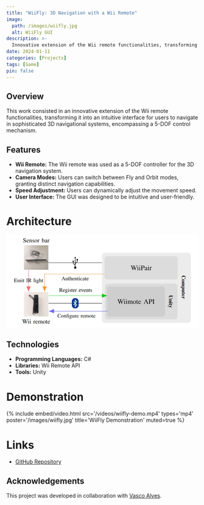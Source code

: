```yaml
---
title: "WiiFly: 3D Navigation with a Wii Remote"
image:
  path: /images/wiifly.jpg
  alt: WiiFly GUI
description: >-
  Innovative extension of the Wii remote functionalities, transforming it into an interface to navigate in 3D systems.
date: 2024-01-11
categories: [Projects]
tags: [Game]
pin: false
---
```


## Overview

This work consisted in an innovative extension of the Wii remote functionalities, transforming it into an intuitive interface for users to navigate in sophisticated 3D navigational systems, encompassing a 5-DOF control mechanism.

## Features

- **Wii Remote:** The Wii remote was used as a 5-DOF controller for the 3D navigation system.
- **Camera Modes:** Users can switch between Fly and Orbit modes, granting distinct navigation capabilities.
- **Speed Adjustment:** Users can dynamically adjust the movement speed.
- **User Interface:** The GUI was designed to be intuitive and user-friendly.

# Architecture

![WiiFly Architecture](/images/wiifly-architecture.jpg)

## Technologies

- **Programming Languages:** C#
- **Libraries:** Wii Remote API
- **Tools:** Unity

# Demonstration

{%
  include embed/video.html
  src='/videos/wiifly-demo.mp4'
  types='mp4'
  poster='/images/wiifly.jpg'
  title='WiiFly Demonstration'
  muted=true
%}


# Links

- [GitHub Repository](https://github.com/xico2001pt/wiifly-3d-navigation)

## Acknowledgements

This project was developed in collaboration with [Vasco Alves](https://github.com/Vasco52).
